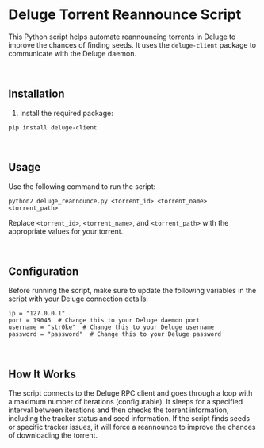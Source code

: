 
# Deluge Torrent Reannounce Script

This Python script helps automate reannouncing torrents in Deluge to improve the chances of finding seeds. It uses the `deluge-client` package to communicate with the Deluge daemon.

<br>

## Installation

1. Install the required package:

```
pip install deluge-client
```
<br>

## Usage

Use the following command to run the script:

```
python2 deluge_reannounce.py <torrent_id> <torrent_name> <torrent_path>
```

Replace `<torrent_id>`, `<torrent_name>`, and `<torrent_path>` with the appropriate values for your torrent.

<br>

## Configuration

Before running the script, make sure to update the following variables in the script with your Deluge connection details:

```
ip = "127.0.0.1"
port = 19045  # Change this to your Deluge daemon port
username = "str0ke"  # Change this to your Deluge username
password = "password"  # Change this to your Deluge password
```

<br>

## How It Works

The script connects to the Deluge RPC client and goes through a loop with a maximum number of iterations (configurable). It sleeps for a specified interval between iterations and then checks the torrent information, including the tracker status and seed information. If the script finds seeds or specific tracker issues, it will force a reannounce to improve the chances of downloading the torrent.


